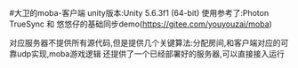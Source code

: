 #大卫的moba-客户端
unity版本:Unity 5.6.3f1 (64-bit)
使用参考了:Photon TrueSync 和 悠悠仔的基础同步demo(https://gitee.com/youyouzai/moba)


对应服务器不提供所有源代码,但是提供几个关键算法:分配房间,和客户端对应的可靠udp实现,moba游戏逻辑
还提供了一个已经部署好的服务器,可以直接接入运行